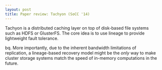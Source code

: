 ```yaml
---
layout: post
title: Paper review: Tachyon (SoCC '14)
---
```


Tachyon is a distributed caching layer on top of disk-based file systems such as HDFS or GlusterFS. The core idea is to use lineage to provide lightweight fault tolerance. 

bq. More importantly, due to the inherent bandwidth limitations of replication, a lineage-based recovery model might be the _only_ way to make cluster storage systems match the speed of in-memory computations in the future. 